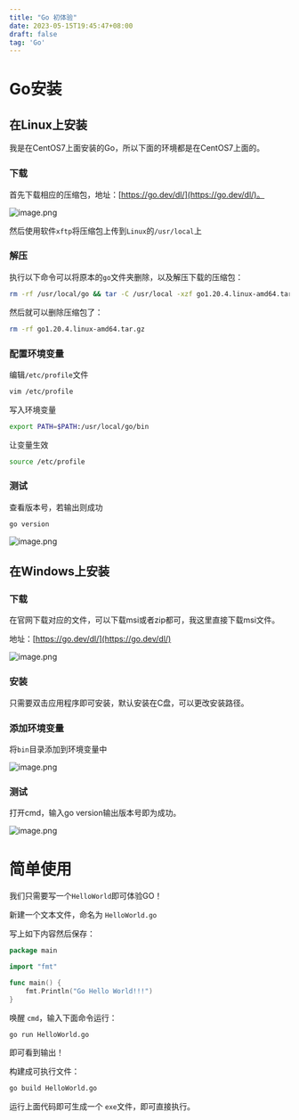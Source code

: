 ```yaml
---
title: "Go 初体验"
date: 2023-05-15T19:45:47+08:00
draft: false
tag: 'Go'
---
```


# Go安装

## 在Linux上安装 

我是在CentOS7上面安装的Go，所以下面的环境都是在CentOS7上面的。

### 下载 

首先下载相应的压缩包，地址：[https://go.dev/dl/](https://go.dev/dl/)。

![image.png](https://img-1315662121.cos.ap-guangzhou.myqcloud.com/img/go-1.png)

然后使用软件﻿`xftp`﻿将压缩包上传到`Linux`的﻿`/usr/local`﻿上

### 解压 

执行以下命令可以将原本的﻿`go`﻿文件夹删除，以及解压下载的压缩包：

```sh
rm -rf /usr/local/go && tar -C /usr/local -xzf go1.20.4.linux-amd64.tar.gz
```

然后就可以删除压缩包了：

```sh
rm -rf go1.20.4.linux-amd64.tar.gz
```

### 配置环境变量 

编辑﻿`/etc/profile`﻿文件

```sh
vim /etc/profile
```

写入环境变量

```sh
export PATH=$PATH:/usr/local/go/bin
```

让变量生效

```sh
source /etc/profile
```

### 测试 

查看版本号，若输出则成功

```sh
go version
```

![image.png](https://img-1315662121.cos.ap-guangzhou.myqcloud.com/img/go-2.png)

## 在Windows上安装 

### 下载 

在官网下载对应的文件，可以下载﻿msi﻿或者﻿zip﻿都可，我这里直接下载﻿msi﻿文件。

地址：[https://go.dev/dl/](https://go.dev/dl/)

![image.png](https://img-1315662121.cos.ap-guangzhou.myqcloud.com/img/go-3.png)

### 安装 

只需要双击应用程序即可安装，默认安装在C盘，可以更改安装路径。

### 添加环境变量 

将﻿`bin`﻿目录添加到环境变量中

![image.png](https://img-1315662121.cos.ap-guangzhou.myqcloud.com/img/go-4.png)

### 测试 

打开﻿cmd﻿，输入﻿go version﻿输出版本号即为成功。

![image.png](https://img-1315662121.cos.ap-guangzhou.myqcloud.com/img/go-5.png)

# ﻿简单使用

我们只需要写一个`HelloWorld`即可体验GO！

新建一个文本文件，命名为 `HelloWorld.go`

写上如下内容然后保存：

```go
package main

import "fmt"

func main() {
    fmt.Println("Go Hello World!!!")
}
```

唤醒 `cmd`，输入下面命令运行：

```sh
go run HelloWorld.go
```

即可看到输出！

构建成可执行文件：

```sh
go build HelloWorld.go
```

运行上面代码即可生成一个 `exe`文件，即可直接执行。

